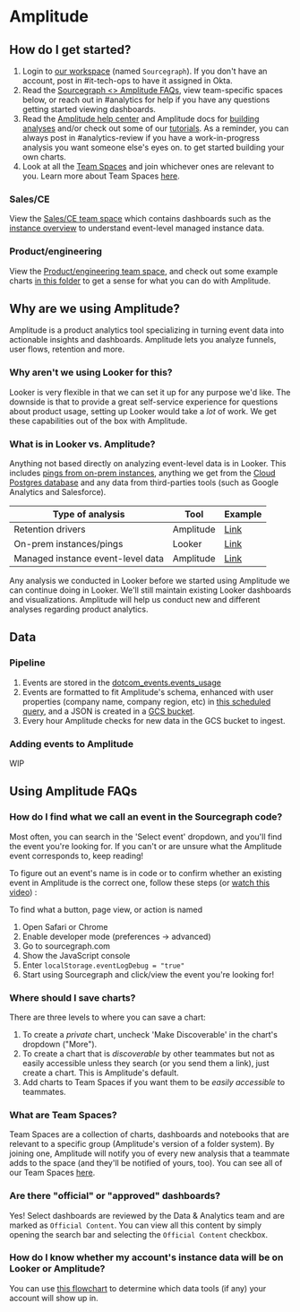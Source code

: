 # Amplitude

## How do I get started?

1. Login to [our workspace](https://analytics.amplitude.com/sourcegraph) (named `Sourcegraph`). If you don't have an account, post in #it-tech-ops to have it assigned in Okta.
2. Read the [Sourcegraph <> Amplitude FAQs](#using-amplitude-faqs), view team-specific spaces below, or reach out in #analytics for help if you have any questions getting started viewing dashboards.
3. Read the [Amplitude help center](https://help.amplitude.com/hc/en-us) and Amplitude docs for [building analyses](https://help.amplitude.com/hc/en-us/categories/360003165371-Build-and-share-your-analysis) and/or check out some of our [tutorials](https://drive.google.com/drive/folders/1cdcUe2e4bnYjxr9xqV6-pCsOOPIEMqGI). As a reminder, you can always post in #analytics-review if you have a work-in-progress analysis you want someone else's eyes on. to get started building your own charts.
4. Look at all the [Team Spaces](https://analytics.amplitude.com/sourcegraph/team-spaces) and join whichever ones are relevant to you. Learn more about Team Spaces [here](#what-are-team-spaces).

### Sales/CE

View the [Sales/CE team space](https://analytics.amplitude.com/sourcegraph/space/4e3e79k/all?source=move%20item%20butter%20bar) which contains dashboards such as the [instance overview](https://analytics.amplitude.com/sourcegraph/dashboard/isnxhtb?source=team%20space%20item%20table) to understand event-level managed instance data.

### Product/engineering

View the [Product/engineering team space](https://analytics.amplitude.com/sourcegraph/space/4e3e79k/all?source=move%20item%20butter%20bar), and check out some example charts [in this folder](https://analytics.amplitude.com/sourcegraph/space/dn45t5b/all?source=move%20item%20butter%20bar) to get a sense for what you can do with Amplitude.

## Why are we using Amplitude?

Amplitude is a product analytics tool specializing in turning event data into actionable insights and dashboards. Amplitude lets you analyze funnels, user flows, retention and more.

### Why aren't we using Looker for this?

Looker is very flexible in that we can set it up for any purpose we'd like. The downside is that to provide a great self-service experience for questions about product usage, setting up Looker would take a _lot_ of work. We get these capabilities out of the box with Amplitude.

### What is in Looker vs. Amplitude?

Anything not based directly on analyzing event-level data is in Looker. This includes [pings from on-prem instances](https://docs.sourcegraph.com/admin/pings), anything we get from the [Cloud Postgres database](https://github.com/sourcegraph/sourcegraph/blob/main/internal/database/schema.md) and any data from third-parties tools (such as Google Analytics and Salesforce).

| Type of analysis                  | Tool      | Example                                                                                |
| --------------------------------- | --------- | -------------------------------------------------------------------------------------- |
| Retention drivers                 | Amplitude | [Link](https://analytics.amplitude.com/sourcegraph/chart/rqbignv?source=search)        |
| On-prem instances/pings           | Looker    | [Link](https://sourcegraph.looker.com/dashboards-next/174)                             |
| Managed instance event-level data | Amplitude | [Link](https://analytics.amplitude.com/sourcegraph/dashboard/isnxhtb?source=workspace) |

Any analysis we conducted in Looker before we started using Amplitude we can continue doing in Looker. We'll still maintain existing Looker dashboards and visualizations. Amplitude will help us conduct new and different analyses regarding product analytics.

## Data

### Pipeline

1. Events are stored in the [dotcom_events.events_usage](https://console.cloud.google.com/bigquery?project=telligentsourcegraph&_ga=2.7211002.912372869.1639779794-1385560724.1639779794&pli=1&ws=!1m5!1m4!4m3!1stelligentsourcegraph!2sdotcom_events!3sevents_usage)
2. Events are formatted to fit Amplitude's schema, enhanced with user properties (company name, company region, etc) in [this scheduled query](https://console.cloud.google.com/bigquery/scheduled-queries/locations/us/configs/6319611b-0000-203e-8729-94eb2c0924fc/runs?project=telligentsourcegraph), and a JSON is created in a [GCS bucket](<https://console.cloud.google.com/storage/browser/event-usage-to-amplitude/data?project=telligentsourcegraph&pageState=(%22StorageObjectListTable%22:(%22f%22:%22%255B%255D%22))&prefix=&forceOnObjectsSortingFiltering=false>).
3. Every hour Amplitude checks for new data in the GCS bucket to ingest.

### Adding events to Amplitude

WIP

## Using Amplitude FAQs

### How do I find what we call an event in the Sourcegraph code?

Most often, you can search in the 'Select event' dropdown, and you'll find the event you're looking for. If you can't or are unsure what the Amplitude event corresponds to, keep reading!

To figure out an event's name is in code or to confirm whether an existing event in Amplitude is the correct one, follow these steps (or [watch this video](https://drive.google.com/file/d/1R1oAc82nZULfxtr_KsIPBT4K08YHEwLa/view?usp=sharing)) :

To find what a button, page view, or action is named

1. Open Safari or Chrome
2. Enable developer mode (preferences -> advanced)
3. Go to sourcegraph.com
4. Show the JavaScript console
5. Enter `localStorage.eventLogDebug = "true"`
6. Start using Sourcegraph and click/view the event you're looking for!

### Where should I save charts?

There are three levels to where you can save a chart:

1. To create a _private_ chart, uncheck 'Make Discoverable' in the chart's dropdown ("More").
2. To create a chart that is _discoverable_ by other teammates but not as easily accessible unless they search (or you send them a link), just create a chart. This is Amplitude's default.
3. Add charts to Team Spaces if you want them to be _easily accessible_ to teammates.

### What are Team Spaces?

Team Spaces are a collection of charts, dashboards and notebooks that are relevant to a specific group (Amplitude's version of a folder system). By joining one, Amplitude will notify you of every new analysis that a teammate adds to the space (and they'll be notified of yours, too). You can see all of our Team Spaces [here](https://analytics.amplitude.com/sourcegraph/team-spaces).

### Are there "official" or "approved" dashboards?

Yes! Select dashboards are reviewed by the Data & Analytics team and are marked as `Official Content`. You can view all this content by simply opening the search bar and selecting the `Official Content` checkbox.

### How do I know whether my account's instance data will be on Looker or Amplitude?

You can use [this flowchart](../#which-data-tool-should-i-use-for-instance-data) to determine which data tools (if any) your account will show up in.
